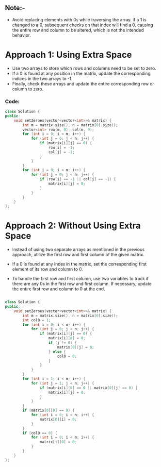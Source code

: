 ## Note:-

- Avoid replacing elements with 0s while traversing the array. If a 1 is changed to a 0, subsequent checks on that index will find a 0, causing the entire row and column to be altered, which is not the intended behavior.


# Approach 1: Using Extra Space

- Use two arrays to store which rows and columns need to be set to zero.
- If a 0 is found at any position in the matrix, update the corresponding indices in the two arrays to -1.
- Finally, check these arrays and update the entire corresponding row or column to zero.

### Code:

```cpp
class Solution {
public:
    void setZeroes(vector<vector<int>>& matrix) {
        int m = matrix.size(), n = matrix[0].size();
        vector<int> row(m, 0), col(n, 0);
        for (int i = 0; i < m; i++) {
            for (int j = 0; j < n; j++) {
                if (matrix[i][j] == 0) {
                    row[i] = -1;
                    col[j] = -1;
                }
            }
        }
        for (int i = 0; i < m; i++) {
            for (int j = 0; j < n; j++) {
                if (row[i] == -1 || col[j] == -1) {
                    matrix[i][j] = 0;
                }
            }
        }
    }
};
```

# Approach 2: Without Using Extra Space
- Instead of using two separate arrays as mentioned in the previous approach, utilize the first row and first column of the given matrix.

- If a 0 is found at any index in the matrix, set the corresponding first element of its row and column to 0.

- To handle the first row and first column, use two variables to track if there are any 0s in the first row and first column. If necessary, update the entire first row and column to 0 at the end.

```cpp

class Solution {
public:
    void setZeroes(vector<vector<int>>& matrix) {
        int m = matrix.size(), n = matrix[0].size();
        int col0 = 1;
        for (int i = 0; i < m; i++) {
            for (int j = 0; j < n; j++) {
                if (matrix[i][j] == 0) {
                    matrix[i][0] = 0;
                    if (j != 0) {
                        matrix[0][j] = 0;
                    } else {
                        col0 = 0;
                    }
                }
            }
        }
        for (int i = 1; i < m; i++) {
            for (int j = 1; j < n; j++) {
                if (matrix[i][0] == 0 || matrix[0][j] == 0) {
                    matrix[i][j] = 0;
                }
            }
        }
        if (matrix[0][0] == 0) {
            for (int i = 0; i < n; i++) {
                matrix[0][i] = 0;
            }
        }
        if (col0 == 0) {
            for (int i = 0; i < m; i++) {
                matrix[i][0] = 0;
            }
        }
    }
};
```

